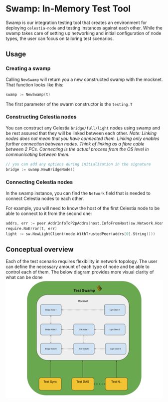 # Swamp: In-Memory Test Tool

Swamp is our integration testing tool that creates an environment for deploying `celestia-node` and testing instances against each other.
While the swamp takes care of setting up networking and initial configuration of node types, the user can focus on tailoring test scenarios.

## Usage

### Creating a swamp

Calling `NewSwamp` will return you a new constructed swamp with the mocknet. That function looks like this:

```go
swamp := NewSwamp(t)
```

The first parameter of the swarm constructor is the `testing.T`

### Constructing Celestia nodes

You can construct any Celestia `bridge/full/light` nodes using swamp and be rest assured that they will be linked between each other.
<i>Note: Linking nodes does not mean that you have connected them. Linking only enables further connection between nodes.
Think of linking as a fibre cable between 2 PCs. Connecting is the actual process from the OS level in communicating between them.</i>

```go
// you can add any options during initialization in the signature
bridge := swamp.NewBridgeNode()
```

### Connecting Celestia nodes

In the swamp instance, you can find the `Network` field that is needed to connect Celestia nodes to each other.

For example, you will need to know the host of the first Celestia node to be able to connect to it from the second one:

```go
addrs, err := peer.AddrInfoToP2pAddrs(host.InfoFromHost(sw.Network.Host(bridge.Host.ID())))
require.NoError(t, err)
light := sw.NewLightClient(node.WithTrustedPeer(addrs[0].String()))
```

## Conceptual overview

Each of the test scenario requires flexibility in network topology.
The user can define the necessary amount of each type of node and be able to control each of them.
The below diagram provides more visual clarity of what can be done
![test swamp overview](./swamp/img/test_swamp.svg)
